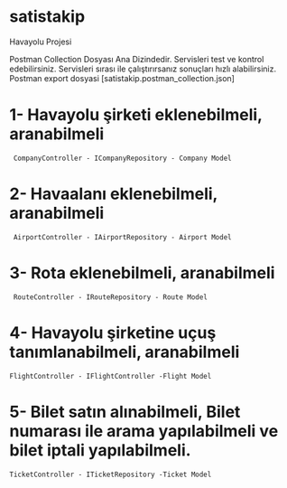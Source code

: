 # satistakip
Havayolu Projesi

Postman Collection Dosyası Ana Dizindedir. Servisleri test ve kontrol edebilirsiniz. 
Servisleri sırası ile çalıştırırsanız sonuçları hızlı alabilirsiniz.
Postman export dosyasi [satistakip.postman_collection.json] 

# 1- Havayolu şirketi eklenebilmeli, aranabilmeli 
     CompanyController - ICompanyRepository - Company Model
# 2- Havaalanı eklenebilmeli, aranabilmeli
     AirportController - IAirportRepository - Airport Model
# 3- Rota eklenebilmeli, aranabilmeli
     RouteController - IRouteRepository - Route Model
# 4- Havayolu şirketine uçuş tanımlanabilmeli, aranabilmeli            
    FlightController - IFlightController -Flight Model
# 5- Bilet satın alınabilmeli, Bilet numarası ile arama yapılabilmeli ve bilet iptali yapılabilmeli.
    TicketController - ITicketRepository -Ticket Model
    
    
